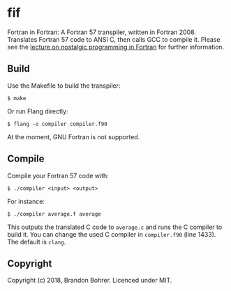 # fif
Fortran in Fortran: A Fortran 57 transpiler, written in Fortran 2008. Translates
Fortran 57 code to ANSI C, then calls GCC to compile it. Please see the
[lecture on nostalgic programming in Fortran](http://www.contrib.andrew.cmu.edu/~wmaynes/lect/lecture01.pdf)
for further information.

## Build
Use the Makefile to build the transpiler:
```
$ make
```
Or run Flang directly:
```
$ flang -o compiler compiler.f90
```
At the moment, GNU Fortran is not supported.

## Compile
Compile your Fortran 57 code with:
```
$ ./compiler <input> <output>
```
For instance:
```
$ ./compiler average.f average
```
This outputs the translated C code to `average.c` and runs the C compiler to
build it. You can change the used C compiler in `compiler.f90` (line 1433).
The default is `clang`.

## Copyright
Copyright (c) 2018, Brandon Bohrer. Licenced under MIT.
